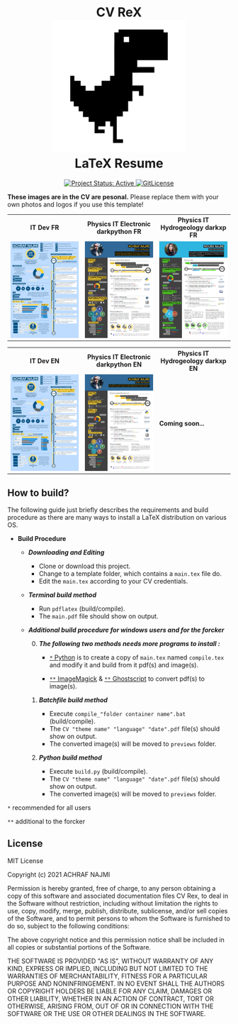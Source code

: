 <h1 align="center">
  CV ReX
  <br />
  <img alt="cvrex icon" src="./previews/cvrex.svg" height="300px" />
  <br />
  LaTeX Resume
</h1>

<div align="center">
  <a href="http://www.repostatus.org/#active" title="Project Status: Active – The project has reached a stable, usable state and is being actively developed.">
    <img src="http://www.repostatus.org/badges/latest/active.svg" alt="Project Status: Active" />
  </a>
  <a href="https://gitlicense.com/license/NajmiAchraf/cvrex">
    <img src="https://gitlicense.com/badge/NajmiAchraf/cvrex" alt="GitLicense" />
  </a>
</div>


**These images are in the CV are pesonal.**
Please replace them with your own photos and logos if you use this template!


<div align="center">

<table width="100%" margin-left="auto" margin-right="auto">
  <tr>
    <th>IT Dev FR</th>
    <th>Physics IT Electronic darkpython FR</th>
    <th>Physics IT Hydrogeology darkxp FR</th>
  </tr>
  <tr>
    <td width="33%">
      <img src="previews/it-dev_fr.png" 
        alt="IT Dev CV example preview" />
    </td>
    <td width="33%">
      <img src="previews/it-electronic-darkpython_fr.png" 
        alt="IT Electronic CV example preview" />
    </td>
    <td width="33%">
      <img src="previews/it-hydrogeology-darkxp_fr.png" 
        alt="IT Hydrogeology CV example preview" />
    </td>
  </tr>
</table>
</div>

<table>
    <tr>
       	<th>IT Dev EN</th>
        <th>Physics IT Electronic darkpython EN</th>
       	<th>Physics IT Hydrogeology darkxp EN</th>
    </tr>
    	<tr>	
    		<td width="33%">
    			<img src="previews/it-dev_en.png"
    				alt="IT Dev CV example preview" />
    		</td>
        <td width="33%">
          <img src="previews/it-electronic-darkpython_en.png" 
            alt="IT Electronic CV example preview" />
        </td>
    		<td width="33%">
    			<h4>Coming soon...</h4>
            </td>
    	</tr>
</table>
</div>

## How to build?

The following guide just briefly describes the requirements and build procedure as there are many ways to install a LaTeX distribution on various OS.

* ****Build Procedure****

  * ***Downloading and Editing***
    
    * Clone or download this project. 
    * Change to a template folder, which contains a `main.tex` file do.
    * Edit the `main.tex` according to your CV credentials.

  * ***Terminal build method***

    * Run `pdflatex` (build/compile).
    * The `main.pdf` file should show on output.

  * *****Additional build procedure for windows users and for the forcker*****

      0. ***The following two methods needs more programs to install :***
        
          * [`*` Python](<https://www.python.org/downloads/>) is to create a copy of `main.tex` named `compile.tex` and modify it and build from it pdf(s) and image(s).

          * [`**` ImageMagick](<https://imagemagick.org/script/download.php>) & [`**` Ghostscript](<https://www.ghostscript.com/download.html>) to convert pdf(s) to image(s).

      1. ***Batchfile build method***
              
          * Execute `compile_"folder container name".bat` (build/compile).
          * The `CV "theme name" "language" "date".pdf` file(s) should show on output.
          * The converted image(s) will be moved to `previews` folder.

      2. ***Python build method***
              
          * Execute `build.py` (build/compile).
          * The `CV "theme name" "language" "date".pdf` file(s) should show on output.
          * The converted image(s) will be moved to `previews` folder.

`*` recommended for all users

`**` additional to the forcker

## License

MIT License

Copyright (c) 2021 ACHRAF NAJMI

Permission is hereby granted, free of charge, to any person obtaining a copy of this software and associated documentation files CV Rex, to deal in the Software without restriction, including without limitation the rights to use, copy, modify, merge, publish, distribute, sublicense, and/or sell copies of the Software, and to permit persons to whom the Software is furnished to do so, subject to the following conditions:

The above copyright notice and this permission notice shall be included in all copies or substantial portions of the Software.

THE SOFTWARE IS PROVIDED "AS IS", WITHOUT WARRANTY OF ANY KIND, EXPRESS OR IMPLIED, INCLUDING BUT NOT LIMITED TO THE WARRANTIES OF MERCHANTABILITY, FITNESS FOR A PARTICULAR PURPOSE AND NONINFRINGEMENT.
IN NO EVENT SHALL THE AUTHORS OR COPYRIGHT HOLDERS BE LIABLE FOR ANY CLAIM, DAMAGES OR OTHER LIABILITY, WHETHER IN AN ACTION OF CONTRACT, TORT OR OTHERWISE, ARISING FROM, OUT OF OR IN CONNECTION WITH THE SOFTWARE OR THE USE OR OTHER DEALINGS IN THE SOFTWARE.

